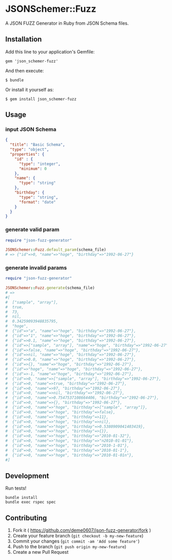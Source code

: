 # JSONSchemer::Fuzz

A JSON FUZZ Generator in Ruby from JSON Schema files.

## Installation

Add this line to your application's Gemfile:

    gem 'json_schemer-fuzz'

And then execute:

    $ bundle

Or install it yourself as:

    $ gem install json_schemer-fuzz

## Usage

### input JSON Schema

```json:input_schema.json
{
  "title": "Basic Schema",
  "type": "object",
  "properties": {
    "id" : {
      "type": "integer",
      "minimum": 0
    },
    "name": {
      "type": "string"
    },
    "birthday": {
      "type": "string",
      "format": "date"
    }
  }
}
```
### generate valid param

```ruby
require "json-fuzz-generator"
 
JSONSchemer::Fuzz.default_param(schema_file)
# => {"id"=>0, "name"=>"hoge", "birthday"=>"1992-06-27"}
```
### generate invalid params

```ruby
require "json-fuzz-generator"
 
JSONSchemer::Fuzz.generate(schema_file)
# => 
#[
#  ["sample", "array"],
#  true,
#  73,
#  nil,
#  0.34259093948835795,
#  "hoge",
#  {"id"=>"a", "name"=>"hoge", "birthday"=>"1992-06-27"},
#  {"id"=>"1", "name"=>"hoge", "birthday"=>"1992-06-27"},
#  {"id"=>0.1, "name"=>"hoge", "birthday"=>"1992-06-27"},
#  {"id"=>["sample", "array"], "name"=>"hoge", "birthday"=>"1992-06-27"},
#  {"id"=>false, "name"=>"hoge", "birthday"=>"1992-06-27"},
#  {"id"=>nil, "name"=>"hoge", "birthday"=>"1992-06-27"},
#  {"id"=>0.0, "name"=>"hoge", "birthday"=>"1992-06-27"},
#  {"id"=>{}, "name"=>"hoge", "birthday"=>"1992-06-27"},
#  {"id"=>"hoge", "name"=>"hoge", "birthday"=>"1992-06-27"},
#  {"id"=>-1, "name"=>"hoge", "birthday"=>"1992-06-27"},
#  {"id"=>0, "name"=>["sample", "array"], "birthday"=>"1992-06-27"},
#  {"id"=>0, "name"=>true, "birthday"=>"1992-06-27"},
#  {"id"=>0, "name"=>97, "birthday"=>"1992-06-27"},
#  {"id"=>0, "name"=>nil, "birthday"=>"1992-06-27"},
#  {"id"=>0, "name"=>0.7547537108664406, "birthday"=>"1992-06-27"},
#  {"id"=>0, "name"=>{}, "birthday"=>"1992-06-27"},
#  {"id"=>0, "name"=>"hoge", "birthday"=>["sample", "array"]},
#  {"id"=>0, "name"=>"hoge", "birthday"=>false},
#  {"id"=>0, "name"=>"hoge", "birthday"=>11},
#  {"id"=>0, "name"=>"hoge", "birthday"=>nil},
#  {"id"=>0, "name"=>"hoge", "birthday"=>0.5380909041403419},
#  {"id"=>0, "name"=>"hoge", "birthday"=>{}},
#  {"id"=>0, "name"=>"hoge", "birthday"=>"2010-01-32"},
#  {"id"=>0, "name"=>"hoge", "birthday"=>"n2010-01-01"},
#  {"id"=>0, "name"=>"hoge", "birthday"=>"2010-1-01"},
#  {"id"=>0, "name"=>"hoge", "birthday"=>"2010-01-1"},
#  {"id"=>0, "name"=>"hoge", "birthday"=>"2010-01-01n"},
#]
```

## Development

Run tests!

```shell
bundle install
bundle exec rspec spec
```

## Contributing

1. Fork it ( https://github.com/deme0607/json-fuzz-generator/fork )
2. Create your feature branch (`git checkout -b my-new-feature`)
3. Commit your changes (`git commit -am 'Add some feature'`)
4. Push to the branch (`git push origin my-new-feature`)
5. Create a new Pull Request
